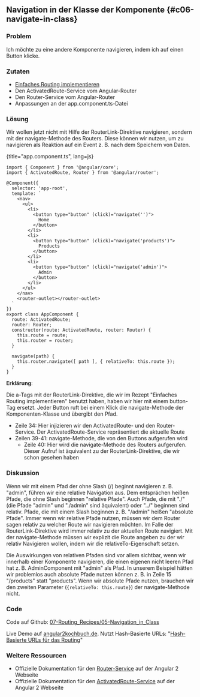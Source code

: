 ## Navigation in der Klasse der Komponente {#c06-navigate-in-class}

### Problem

Ich möchte zu eine andere Komponente navigieren, indem ich auf einen Button klicke.

### Zutaten

* [Einfaches Routing implementieren](#c06-routing-basics)
* Den ActivatedRoute-Service vom Angular-Router
* Den Router-Service vom Angular-Router
* Anpassungen an der app.component.ts-Datei

### Lösung

Wir wollen jetzt nicht mit Hilfe der RouterLink-Direktive navigieren, sondern mit der navigate-Methode des Routers. Diese können wir nutzen, um zu navigieren als Reaktion auf ein Event z. B. nach dem Speichern von Daten.

{title="app.component.ts", lang=js}
```
import { Component } from '@angular/core';
import { ActivatedRoute, Router } from '@angular/router';

@Component({
  selector: 'app-root',
  template: `
    <nav>
      <ul>
        <li>
          <button type="button" (click)="navigate('')">
            Home
          </button>
        </li>
        <li>
          <button type="button" (click)="navigate('products')">
            Products
          </button>
        </li>
        <li>
          <button type="button" (click)="navigate('admin')">
            Admin
          </button>
        </li>
      </ul>
    </nav>
    <router-outlet></router-outlet>
  `
})
export class AppComponent {
  route: ActivatedRoute;
  router: Router;
  constructor(route: ActivatedRoute, router: Router) {
    this.route = route;
    this.router = router;
  }

  navigate(path) {
    this.router.navigate([ path ], { relativeTo: this.route });
  }
}
```

__Erklärung__:

Die a-Tags mit der RouterLink-Direktive, die wir im Rezept "Einfaches Routing implementieren" benutzt haben, haben wir hier mit einem button-Tag ersetzt.
Jeder Button ruft bei einem Klick die navigate-Methode der Komponenten-Klasse und übergibt den Pfad.

* Zeile 34: Hier injizieren wir den ActivatedRoute- und den Router-Service. Der ActivatedRoute-Service repräsentiert die aktuelle Route
* Zeilen 39-41: navigate-Methode, die von den Buttons aufgerufen wird
  * Zeile 40: Hier wird die navigate-Methode des Routers aufgerufen. Dieser Aufruf ist äquivalent zu der RouterLink-Direktive, die wir schon gesehen haben

### Diskussion

Wenn wir mit einem Pfad der ohne Slash (/) beginnt navigieren z. B. "admin", führen wir eine relative Navigation aus.
Dem entsprächen heißen Pfade, die ohne Slash beginnen "relative Pfade".
Auch Pfade, die mit "./" (die Pfade "admin" und "./admin" sind äquivalent) oder "../" beginnen sind relativ.
Pfade, die mit einem Slash beginnen z. B. "/admin" heißen "absolute Pfade".
Immer wenn wir relative Pfade nutzen, müssen wir dem Router sagen relativ zu welcher Route wir navigieren möchten.
Im Falle der RouterLink-Direktive wird immer relativ zu der aktuellen Route navigiert.
Mit der navigate-Methode müssen wir explizit die Route angeben zu der wir relativ Navigieren wollen, indem wir die relativeTo-Eigenschaft setzen.

Die Auswirkungen von relativen Pfaden sind vor allem sichtbar, wenn wir innerhalb einer Komponente navigieren, die einen eigenen nicht leeren Pfad hat z. B. AdminComponent mit "admin" als Pfad.
In unserem Beispiel hätten wir problemlos auch absolute Pfade nutzen können z. B. in Zeile 15 "/products" statt "products".
Wenn wir absolute Pfade nutzen, brauchen wir den zweiten Parameter (`{relativeTo: this.route}`) der navigate-Methode nicht.

### Code

Code auf Github: [07-Routing\_Recipes/05-Navigation\_in\_Class](https://github.com/jsperts/angular2_kochbuch_code/tree/master/06-Routing_Recipes/05-Navigation_in_Class)

Live Demo auf [angular2kochbuch.de](http://angular2kochbuch.de/examples/code/06-Routing_Recipes/05-Navigation_in_Class/index.html).
Nutzt Hash-Basierte URLs: "[Hash-Basierte URLs für das Routing](#c06-hash-based-url)"

### Weitere Ressourcen

* Offizielle Dokumentation für den [Router-Service](https://angular.io/docs/ts/latest/api/router/index/Router-class.html) auf der Angular 2 Webseite
* Offizielle Dokumentation für den [ActivatedRoute-Service](https://angular.io/docs/ts/latest/api/router/index/ActivatedRoute-interface.html) auf der Angular 2 Webseite


